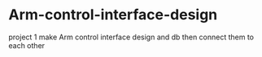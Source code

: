 # Arm-control-interface-design
 project 1 make Arm control interface design and db then connect them to each other 
